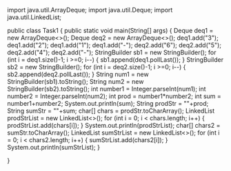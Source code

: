 import java.util.ArrayDeque;
import java.util.Deque;
import java.util.LinkedList;

public class Task1 {
    public static void main(String[] args) {
        Deque <String> deq1 = new ArrayDeque<>();
        Deque <String> deq2 = new ArrayDeque<>();
        deq1.add("3");
        deq1.add("2");
        deq1.add("1");
        deq1.add("-");
        deq2.add("6");
        deq2.add("5");
        deq2.add("4");
        deq2.add("-");
        StringBuilder sb1 = new StringBuilder();
        for (int i = deq1.size()-1; i >=0; i--) {
            sb1.append(deq1.pollLast());
        }
        StringBuilder sb2 = new StringBuilder();
        for (int i = deq2.size()-1; i >=0; i--) {
            sb2.append(deq2.pollLast());
        }
        String num1 = new StringBuilder(sb1).toString();
        String num2 = new StringBuilder(sb2).toString();
        int number1 = Integer.parseInt(num1);
        int number2 = Integer.parseInt(num2);
        int prod = number1*number2;
        int sum = number1+number2;
        System.out.println(sum);
        String prodStr = ""+prod;
        String sumStr = ""+sum;
        char[] chars = prodStr.toCharArray();
        LinkedList<Character> prodStrList = new LinkedList<>();
        for (int i = 0; i < chars.length; i++) {
            prodStrList.add(chars[i]);
        }
        System.out.println(prodStrList);
        char[] chars2 = sumStr.toCharArray();
        LinkedList<Character> sumStrList = new LinkedList<>();
        for (int i = 0; i < chars2.length; i++) {
            sumStrList.add(chars2[i]);
        }
        System.out.println(sumStrList);
    }
        
}

